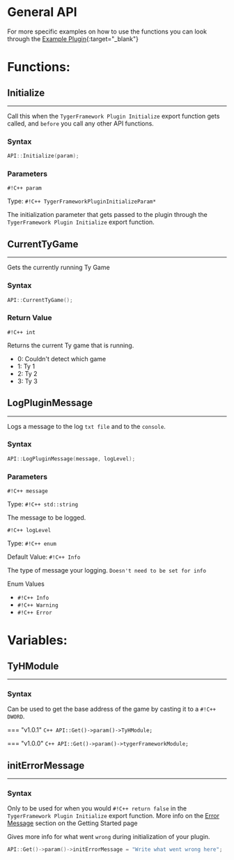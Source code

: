 # General API

For more specific examples on how to use the functions you can look through the [<ins>Example Plugin</ins>](https://github.com/ElusiveFluffy/Example-Plugin){:target="_blank"}

## <h1> Functions: </h1>
### <h2> Initialize </h2>
---

Call this when the `TygerFramework Plugin Initialize` export function gets called, and `before` you call any other API functions.

<h3> Syntax </h3>

```C++
API::Initialize(param);
```

<h3> Parameters </h3>

`#!C++ param`

Type: `#!C++ TygerFrameworkPluginInitializeParam*`

The initialization parameter that gets passed to the plugin through the `TygerFramework Plugin Initialize` export function.

### <h2> CurrentTyGame </h2>
---

Gets the currently running Ty Game

<h3> Syntax </h3>

```C++
API::CurrentTyGame();
```

<h3> Return Value </h3>

`#!C++ int`

Returns the current Ty game that is running.

- 0: Couldn't detect which game
- 1: Ty 1
- 2: Ty 2
- 3: Ty 3

### <h2> LogPluginMessage </h2>
---

Logs a message to the log `txt file` and to the `console`.

<h3> Syntax </h3>

```C++
API::LogPluginMessage(message, logLevel);
```

<h3> Parameters </h3>

`#!C++ message`

Type: `#!C++ std::string`

The message to be logged.

`#!C++ logLevel`

Type: `#!C++ enum`

Default Value: `#!C++ Info`

The type of message your logging. `Doesn't need to be set for info`

Enum Values

- `#!C++ Info`
- `#!C++ Warning`
- `#!C++ Error`

## <h1> Variables: </h1>

### <h2> TyHModule </h2>
---

<h3> Syntax </h3>

Can be used to get the base address of the game by casting it to a `#!C++ DWORD`.

=== "v1.0.1"
    ```C++
    API::Get()->param()->TyHModule;
    ```

=== "v1.0.0"
    ```C++
    API::Get()->param()->tygerFrameworkModule;
    ```

    
### <h2> initErrorMessage </h2>
---

<h3> Syntax </h3>

Only to be used for when you would `#!C++ return false` in the `TygerFramework Plugin Initialize` export function. More info on the [<ins>Error Message</ins>](../index.md#error-message) section on the Getting Started page

Gives more info for what went `wrong` during initialization of your plugin.

```C++
API::Get()->param()->initErrorMessage = "Write what went wrong here";
```